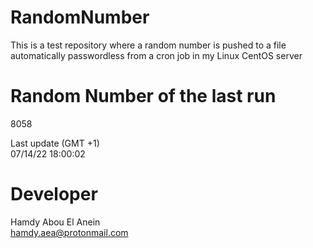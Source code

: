 # RandomNumber    
This is a test repository where a random number is pushed to a file automatically passwordless from a cron job in my Linux CentOS server    
# Random Number of the last run   
8058
      
Last update (GMT +1)    
07/14/22 18:00:02
# Developer    
Hamdy Abou El Anein   
hamdy.aea@protonmail.com
